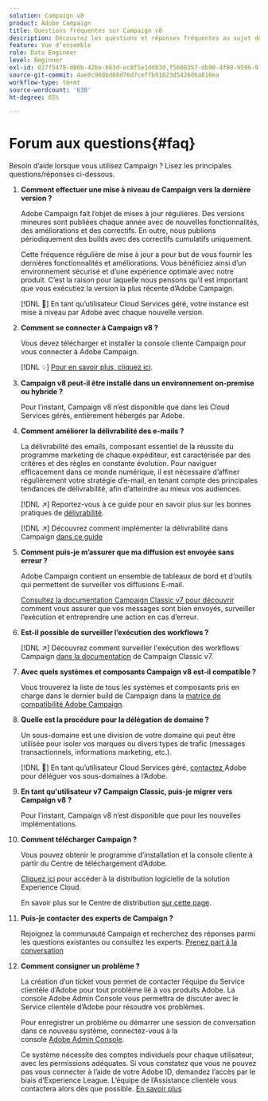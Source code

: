 ```yaml
---
solution: Campaign v8
product: Adobe Campaign
title: Questions fréquentes sur Campaign v8
description: Découvrez les questions et réponses fréquentes au sujet de Campaign
feature: Vue d’ensemble
role: Data Engineer
level: Beginner
exl-id: 027f5478-d86b-42be-b63d-ec8f5e1dd83d,f5688357-db90-4f88-9596-91e9d0a20d75
source-git-commit: 4ae0c968bd68d76d7ceffb91023d5426d6a810ea
workflow-type: tm+mt
source-wordcount: '638'
ht-degree: 65%

---
```


# Forum aux questions{#faq}

Besoin d’aide lorsque vous utilisez Campaign ? Lisez les principales questions/réponses ci-dessous.

1. **Comment effectuer une mise à niveau de Campaign vers la dernière version ?**

   Adobe Campaign fait l’objet de mises à jour régulières. Des versions mineures sont publiées chaque année avec de nouvelles fonctionnalités, des améliorations et des correctifs. En outre, nous publions périodiquement des builds avec des correctifs cumulatifs uniquement.

   Cette fréquence régulière de mise à jour a pour but de vous fournir les dernières fonctionnalités et améliorations. Vous bénéficiez ainsi d’un environnement sécurisé et d’une expérience optimale avec notre produit. C’est la raison pour laquelle nous pensons qu’il est important que vous exécutiez la version la plus récente d’Adobe Campaign.

   [!DNL :speech_balloon:] En tant qu’utilisateur Cloud Services géré, votre instance est mise à niveau par Adobe avec chaque nouvelle version.

1. **Comment se connecter à Campaign v8 ?**

   Vous devez télécharger et installer la console cliente Campaign pour vous connecter à Adobe Campaign.

   [!DNL :bulb:] [Pour en savoir plus, cliquez ici](connect.md).

1. **Campaign v8 peut-il être installé dans un environnement on-premise ou hybride ?**

   Pour l’instant, Campaign v8 n’est disponible que dans les Cloud Services gérés, entièrement hébergés par Adobe.

1. **Comment améliorer la délivrabilité des e-mails ?**

   La délivrabilité des emails, composant essentiel de la réussite du programme marketing de chaque expéditeur, est caractérisée par des critères et des règles en constante évolution. Pour naviguer efficacement dans ce monde numérique, il est nécessaire d’affiner régulièrement votre stratégie d’e-mail, en tenant compte des principales tendances de délivrabilité, afin d’atteindre au mieux vos audiences.

   [!DNL :arrow_upper_right:] Reportez-vous à ce guide pour en savoir plus sur les bonnes pratiques de  [délivrabilité](https://experienceleague.adobe.com/docs/deliverability-learn/deliverability-best-practice-guide/introduction.html?lang=fr).

   [!DNL :arrow_upper_right:] Découvrez comment implémenter la délivrabilité dans Campaign  [dans ce guide](https://experienceleague.adobe.com/docs/deliverability-learn/deliverability-best-practice-guide/additional-resources/general-resources.html?lang=fr)

1. **Comment puis-je m’assurer que ma diffusion est envoyée sans erreur ?**

   Adobe Campaign contient un ensemble de tableaux de bord et d’outils qui permettent de surveiller vos diffusions E-mail.

   [Consultez la documentation Campaign Classic v7 pour découvrir](https://experienceleague.adobe.com/docs/campaign-classic/using/sending-messages/monitoring-deliveries/about-delivery-monitoring.html?lang=fr) comment vous assurer que vos messages sont bien envoyés, surveiller l’exécution et entreprendre une action en cas d’erreur.

1. **Est-il possible de surveiller l’exécution des workflows ?**

   [!DNL :arrow_upper_right:] Découvrez comment surveiller l&#39;exécution des workflows Campaign  [dans la documentation](https://experienceleague.adobe.com/docs/campaign-classic/using/automating-with-workflows/executing-a-workflow/starting-a-workflow.html?lang=fr) de Campaign Classic v7.

1. **Avec quels systèmes et composants Campaign v8 est-il compatible ?**

   Vous trouverez la liste de tous les systèmes et composants pris en charge dans le dernier build de Campaign dans la [matrice de compatibilité Adobe Campaign](compatibility-matrix.md).

1. **Quelle est la procédure pour la délégation de domaine ?**

   Un sous-domaine est une division de votre domaine qui peut être utilisée pour isoler vos marques ou divers types de trafic (messages transactionnels, informations marketing, etc.).

   [!DNL :speech_balloon:] En tant qu’utilisateur Cloud Services géré,  [contactez ](../start/campaign-faq.md#support) Adobe pour déléguer vos sous-domaines à l’Adobe.

1. **En tant qu&#39;utilisateur v7 Campaign Classic, puis-je migrer vers Campaign v8 ?**

   Pour l’instant, Campaign v8 n’est disponible que pour les nouvelles implémentations.

1. **Comment télécharger Campaign ?**

   Vous pouvez obtenir le programme d’installation et la console cliente à partir du Centre de téléchargement d’Adobe.

   [Cliquez ici](https://experience.adobe.com/#/downloads/content/software-distribution/en/campaign.html) pour accéder à la distribution logicielle de la solution Experience Cloud.

   En savoir plus sur le Centre de distribution [sur cette page](https://experienceleague.adobe.com/docs/experience-cloud/software-distribution/home.html?lang=fr).

1. **Puis-je contacter des experts de Campaign ?**

   Rejoignez la communauté Campaign et recherchez des réponses parmi les questions existantes ou consultez les experts. [Prenez part à la conversation](https://experienceleaguecommunities.adobe.com/?profile.language=en)


1. **Comment consigner un problème ?**

   La création d’un ticket vous permet de contacter l’équipe du Service clientèle d’Adobe pour tout problème lié à vos produits Adobe. La console Adobe Admin Console vous permettra de discuter avec le Service clientèle d’Adobe pour résoudre vos problèmes.

   Pour enregistrer un problème ou démarrer une session de conversation dans ce nouveau système, connectez-vous à la console [Adobe Admin Console](https://adminconsole.adobe.com/overview).

   Ce système nécessite des comptes individuels pour chaque utilisateur, avec les permissions adéquates. Si vous constatez que vous ne pouvez pas vous connecter à l’aide de votre Adobe ID, demandez l’accès par le biais d’Experience League. L’équipe de l’Assistance clientèle vous contactera alors dès que possible. [En savoir plus](https://helpx.adobe.com/fr/enterprise/admin-guide.html/enterprise/using/support-for-experience-cloud.ug.html)
